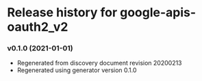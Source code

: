# Release history for google-apis-oauth2_v2

### v0.1.0 (2021-01-01)

* Regenerated from discovery document revision 20200213
* Regenerated using generator version 0.1.0

